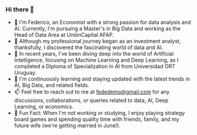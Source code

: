 ### Hi there 👋

- 🔭 I'm Federico, an Economist with a strong passion for data analysis and AI. Currently, I'm pursuing a Master's in Big Data and working as the Head of Data Area at UniónCapital AFAP.
- 🔧 Although my professional journey began as an investment analyst, thanksfully, I discovered the fascinating world of data and AI.
- 🌱 In recent years, I've been diving deep into the world of Artificial Intelligence, focusing on Machine Learning and Deep Learning, as I completed a Diploma of Specialization in AI from Universidad ORT Uruguay.
- 🌱 I'm continuously learning and staying updated with the latest trends in AI, Big Data, and related fields.
- 📫 Feel free to reach out to me at fededemo@gmail.com for any discussions, collaborations, or queries related to data, AI, Deep Learning, or economics.
- 🎉 Fun Fact: When I'm not working or studying, I enjoy playing strategy board games and spending quality time with friends, family, and my future wife (we're getting married in June!).

